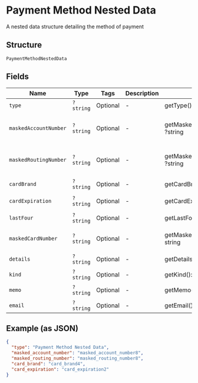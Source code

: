 
# Payment Method Nested Data

A nested data structure detailing the method of payment

## Structure

`PaymentMethodNestedData`

## Fields

| Name | Type | Tags | Description | Getter | Setter |
|  --- | --- | --- | --- | --- | --- |
| `type` | `?string` | Optional | - | getType(): ?string | setType(?string type): void |
| `maskedAccountNumber` | `?string` | Optional | - | getMaskedAccountNumber(): ?string | setMaskedAccountNumber(?string maskedAccountNumber): void |
| `maskedRoutingNumber` | `?string` | Optional | - | getMaskedRoutingNumber(): ?string | setMaskedRoutingNumber(?string maskedRoutingNumber): void |
| `cardBrand` | `?string` | Optional | - | getCardBrand(): ?string | setCardBrand(?string cardBrand): void |
| `cardExpiration` | `?string` | Optional | - | getCardExpiration(): ?string | setCardExpiration(?string cardExpiration): void |
| `lastFour` | `?string` | Optional | - | getLastFour(): ?string | setLastFour(?string lastFour): void |
| `maskedCardNumber` | `?string` | Optional | - | getMaskedCardNumber(): ?string | setMaskedCardNumber(?string maskedCardNumber): void |
| `details` | `?string` | Optional | - | getDetails(): ?string | setDetails(?string details): void |
| `kind` | `?string` | Optional | - | getKind(): ?string | setKind(?string kind): void |
| `memo` | `?string` | Optional | - | getMemo(): ?string | setMemo(?string memo): void |
| `email` | `?string` | Optional | - | getEmail(): ?string | setEmail(?string email): void |

## Example (as JSON)

```json
{
  "type": "Payment Method Nested Data",
  "masked_account_number": "masked_account_number8",
  "masked_routing_number": "masked_routing_number8",
  "card_brand": "card_brand4",
  "card_expiration": "card_expiration2"
}
```

